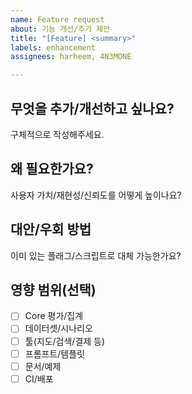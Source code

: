 ```yaml
---
name: Feature request
about: 기능 개선/추가 제안
title: "[Feature] <summary>"
labels: enhancement
assignees: harheem, 4N3MONE

---
```


## 무엇을 추가/개선하고 싶나요?
구체적으로 작성해주세요.

## 왜 필요한가요?
사용자 가치/재현성/신뢰도를 어떻게 높이나요?

## 대안/우회 방법
이미 있는 플래그/스크립트로 대체 가능한가요?

## 영향 범위(선택)
- [ ] Core 평가/집계
- [ ] 데이터셋/시나리오
- [ ] 툴(지도/검색/결제 등)
- [ ] 프롬프트/템플릿
- [ ] 문서/예제
- [ ] CI/배포
